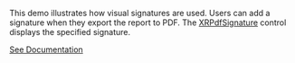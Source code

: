 This demo illustrates how visual signatures are used. Users can add a signature when they export the report to PDF. The <a href="https://docs.devexpress.com/XtraReports/DevExpress.XtraReports.UI.XRPdfSignature" target="_blank">XRPdfSignature</a> control displays the specified signature.

<a href="https://docs.devexpress.com/XtraReports/402208/create-reports/create-a-report-with-visual-pdf-signature" target="_blank">See Documentation</a>